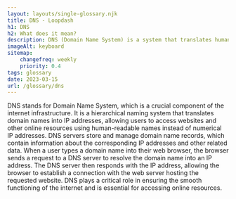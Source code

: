```yaml
--- 
layout: layouts/single-glossary.njk
title: DNS - Loopdash
h1: DNS
h2: What does it mean?
description: DNS (Domain Name System) is a system that translates human-readable domain names (like www.example.com) into IP addresses that computers can understand, allowing Wordpress to connect to the correct server and display the website.
imageAlt: keyboard
sitemap:
	changefreq: weekly
	priority: 0.4
tags: glossary
date: 2023-03-15
url: /glossary/dns
---
```


DNS stands for Domain Name System, which is a crucial component of the internet infrastructure. It is a hierarchical naming system that translates domain names into IP addresses, allowing users to access websites and other online resources using human-readable names instead of numerical IP addresses. DNS servers store and manage domain name records, which contain information about the corresponding IP addresses and other related data. When a user types a domain name into their web browser, the browser sends a request to a DNS server to resolve the domain name into an IP address. The DNS server then responds with the IP address, allowing the browser to establish a connection with the web server hosting the requested website. DNS plays a critical role in ensuring the smooth functioning of the internet and is essential for accessing online resources.
